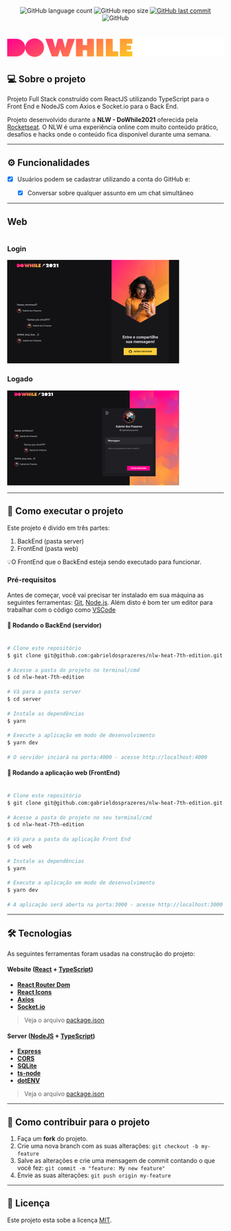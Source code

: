 <p align="center">
  <img alt="GitHub language count" src="https://img.shields.io/github/languages/count/gabrieldosprazeres/nlw-heat-7th-edition?style=for-the-badge">

  <img alt="GitHub repo size" src="https://img.shields.io/github/repo-size/gabrieldosprazeres/nlw-heat-7th-edition?style=for-the-badge">
  
  <a href="https://github.com/gabrieldosprazeres/nlw-heat-7th-edition/commits/master">
    <img alt="GitHub last commit" src="https://img.shields.io/github/last-commit/gabrieldosprazeres/nlw-heat-7th-edition?style=for-the-badge">
  </a>
    
   <img alt="GitHub" src="https://img.shields.io/github/license/gabrieldosprazeres/nlw-heat-7th-edition?style=for-the-badge">
</p>

<h1 align="center">
    <img alt="DoWhile2021" title="#DoWhile2021" src="./assets/banner.svg" />
</h1>

## 💻 Sobre o projeto

Projeto Full Stack construído com ReactJS utilizando TypeScript para o Front End e NodeJS com Axios e Socket.io para o Back End.

Projeto desenvolvido durante a **NLW - DoWhile2021** oferecida pela [Rocketseat](https://blog.rocketseat.com.br/primeira-next-level-week/).
O NLW é uma experiência online com muito conteúdo prático, desafios e hacks onde o conteúdo fica disponível durante uma semana.

---

## ⚙️ Funcionalidades

- [x] Usuários podem se cadastrar utilizando a conta do GitHub e:

  - [x] Conversar sobre qualquer assunto em um chat simultâneo

---

## Web

<p align="center" style="display: flex; align-items: flex-start; justify-content: center;">
<h3>Login</h3>
  <img alt="NextLevelWeek" title="#NextLevelWeek" src="./assets/image-login.png" width="400px">
<h3>Logado</h3>
  <img alt="NextLevelWeek" title="#NextLevelWeek" src="./assets/image-logged.png" width="400px">
</p>

---

## 🚀 Como executar o projeto

Este projeto é divido em três partes:

1. BackEnd (pasta server)
2. FrontEnd (pasta web)

💡O FrontEnd que o BackEnd esteja sendo executado para funcionar.

### Pré-requisitos

Antes de começar, você vai precisar ter instalado em sua máquina as seguintes ferramentas:
[Git](https://git-scm.com), [Node.js](https://nodejs.org/en/).
Além disto é bom ter um editor para trabalhar com o código como [VSCode](https://code.visualstudio.com/)

#### 🎲 Rodando o BackEnd (servidor)

```bash

# Clone este repositório
$ git clone git@github.com:gabrieldosprazeres/nlw-heat-7th-edition.git

# Acesse a pasta do projeto no terminal/cmd
$ cd nlw-heat-7th-edition

# Vá para a pasta server
$ cd server

# Instale as dependências
$ yarn

# Execute a aplicação em modo de desenvolvimento
$ yarn dev

# O servidor inciará na porta:4000 - acesse http://localhost:4000

```

#### 🧭 Rodando a aplicação web (FrontEnd)

```bash

# Clone este repositório
$ git clone git@github.com:gabrieldosprazeres/nlw-heat-7th-edition.git

# Acesse a pasta do projeto no seu terminal/cmd
$ cd nlw-heat-7th-edition

# Vá para a pasta da aplicação Front End
$ cd web

# Instale as dependências
$ yarn

# Execute a aplicação em modo de desenvolvimento
$ yarn dev

# A aplicação será aberta na porta:3000 - acesse http://localhost:3000

```

---

## 🛠 Tecnologias

As seguintes ferramentas foram usadas na construção do projeto:

#### **Website** ([React](https://reactjs.org/) + [TypeScript](https://www.typescriptlang.org/))

- **[React Router Dom](https://github.com/ReactTraining/react-router/tree/master/packages/react-router-dom)**
- **[React Icons](https://react-icons.github.io/react-icons/)**
- **[Axios](https://github.com/axios/axios)**
- **[Socket.io](https://socket.io/)**

> Veja o arquivo [package.json](https://github.com/tgmarinho/README-ecoleta/blob/master/web/package.json)

#### [](https://github.com/tgmarinho/Ecoleta#server-nodejs--typescript)**Server** ([NodeJS](https://nodejs.org/en/) + [TypeScript](https://www.typescriptlang.org/))

- **[Express](https://expressjs.com/)**
- **[CORS](https://expressjs.com/en/resources/middleware/cors.html)**
- **[SQLite](https://github.com/mapbox/node-sqlite3)**
- **[ts-node](https://github.com/TypeStrong/ts-node)**
- **[dotENV](https://github.com/motdotla/dotenv)**

> Veja o arquivo [package.json](https://github.com/tgmarinho/README-ecoleta/blob/master/server/package.json)

---

## 💪 Como contribuir para o projeto

1. Faça um **fork** do projeto.
2. Crie uma nova branch com as suas alterações: `git checkout -b my-feature`
3. Salve as alterações e crie uma mensagem de commit contando o que você fez: `git commit -m "feature: My new feature"`
4. Envie as suas alterações: `git push origin my-feature`

---

## 📝 Licença

Este projeto esta sobe a licença [MIT](./LICENSE).
